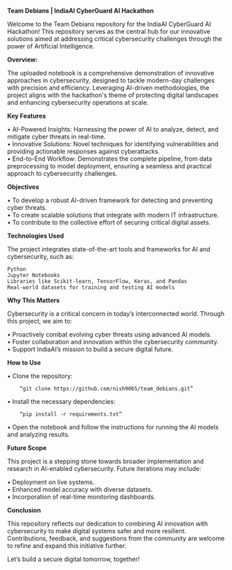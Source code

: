 **Team Debians | IndiaAI CyberGuard AI Hackathon**  

Welcome to the Team Debians repository for the IndiaAI CyberGuard AI Hackathon! This repository serves as the central hub for our innovative solutions aimed at addressing critical cybersecurity challenges through the power of Artificial Intelligence.

**Overview:**

The uploaded notebook is a comprehensive demonstration of innovative approaches in cybersecurity, designed to tackle modern-day challenges with precision and efficiency. Leveraging AI-driven methodologies, the project aligns with the hackathon's theme of protecting digital landscapes and enhancing cybersecurity operations at scale.

**Key Features**

•	AI-Powered Insights: Harnessing the power of AI to analyze, detect, and mitigate cyber threats in real-time.  
•	Innovative Solutions: Novel techniques for identifying vulnerabilities and providing actionable responses against cyberattacks.  
•	End-to-End Workflow: Demonstrates the complete pipeline, from data preprocessing to model deployment, ensuring a seamless and practical approach to cybersecurity challenges.

**Objectives**

•	To develop a robust AI-driven framework for detecting and preventing cyber threats.  
•	To create scalable solutions that integrate with modern IT infrastructure.  
•	To contribute to the collective effort of securing critical digital assets.

**Technologies Used**

The project integrates state-of-the-art tools and frameworks for AI and cybersecurity, such as:  

`Python`  
`Jupyter Notebooks`  
`Libraries like Scikit-learn, TensorFlow, Keras, and Pandas`  
`Real-world datasets for training and testing AI models`  

**Why This Matters**

Cybersecurity is a critical concern in today’s interconnected world. Through this project, we aim to:  

•	Proactively combat evolving cyber threats using advanced AI models.  
•	Foster collaboration and innovation within the cybersecurity community.  
•	Support IndiaAI’s mission to build a secure digital future.

**How to Use**

•	Clone the repository:

        “git clone https://github.com/nish9065/team_debians.git”
•	Install the necessary dependencies:


        “pip install -r requirements.txt”
•	Open the notebook and follow the instructions for running the AI models and analyzing results.  

**Future Scope**

This project is a stepping stone towards broader implementation and research in AI-enabled cybersecurity. Future iterations may include:  

•	Deployment on live systems.  
•	Enhanced model accuracy with diverse datasets.  
•	Incorporation of real-time monitoring dashboards.  

**Conclusion**

This repository reflects our dedication to combining AI innovation with cybersecurity to make digital systems safer and more resilient. Contributions, feedback, and suggestions from the community are welcome to refine and expand this initiative further.

Let’s build a secure digital tomorrow, together!
